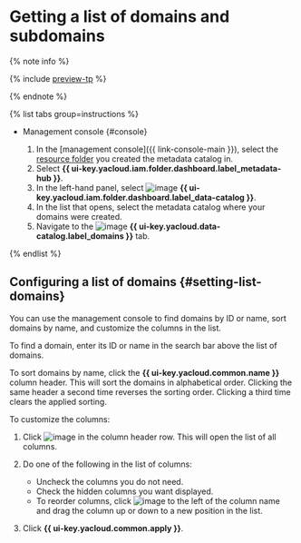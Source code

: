 # Getting a list of domains and subdomains


{% note info %}

{% include [preview-tp](../../../_includes/preview-tp.md) %}

{% endnote %}


{% list tabs group=instructions %}

- Management console {#console}

  1. In the [management console]({{ link-console-main }}), select the [resource folder](../../../resource-manager/concepts/resources-hierarchy.md#folder) you created the metadata catalog in.
  1. Select **{{ ui-key.yacloud.iam.folder.dashboard.label_metadata-hub }}**.
  1. In the left-hand panel, select ![image](../../../_assets/console-icons/folder-magnifier.svg) **{{ ui-key.yacloud.iam.folder.dashboard.label_data-catalog }}**.
  1. In the list that opens, select the metadata catalog where your domains were created.
  1. Navigate to the ![image](../../../_assets/console-icons/globe.svg) **{{ ui-key.yacloud.data-catalog.label_domains }}** tab.

{% endlist %}

## Configuring a list of domains {#setting-list-domains}

You can use the management console to find domains by ID or name, sort domains by name, and customize the columns in the list.

To find a domain, enter its ID or name in the search bar above the list of domains.

To sort domains by name, click the **{{ ui-key.yacloud.common.name }}** column header. This will sort the domains in alphabetical order. Clicking the same header a second time reverses the sorting order. Clicking a third time clears the applied sorting.

To customize the columns:

1. Click ![image](../../../_assets/console-icons/gear.svg) in the column header row. This will open the list of all columns.
1. Do one of the following in the list of columns:

    * Uncheck the columns you do not need.
    * Check the hidden columns you want displayed.
    * To reorder columns, click ![image](../../../_assets/console-icons/grip.svg) to the left of the column name and drag the column up or down to a new position in the list.

1. Click **{{ ui-key.yacloud.common.apply }}**.
